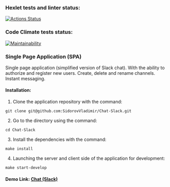 ### Hexlet tests and linter status:

[![Actions Status](https://github.com/SidorovVladimir/frontend-project-12/actions/workflows/hexlet-check.yml/badge.svg)](https://github.com/SidorovVladimir/frontend-project-12/actions)

### Code Climate tests status:
[![Maintainability](https://api.codeclimate.com/v1/badges/f8b725426df29c242d7c/maintainability)](https://codeclimate.com/github/SidorovVladimir/frontend-project-12/maintainability)

### Single Page Application (SPA)

Single page application (simplified version of Slack chat). With the ability to authorize and register new users. Create, delete and rename channels. Instant messaging.

#### Installation:

1. Clone the application repository with the command:
```
git clone git@github.com:SidorovVladimir/Chat-Slack.git
```
2. Go to the directory using the command:
```
cd Chat-Slack
```
3. Install the dependencies with the command:
```
make install
```
4. Launching the server and client side of the application for development:
```
make start-develop
```



#### Demo Link: [Chat (Slack)](https://chat-slack-9czq.onrender.com/)
